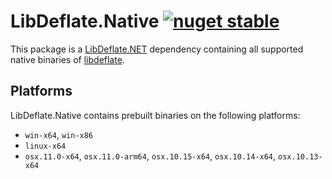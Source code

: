 # LibDeflate.Native [![nuget stable](https://img.shields.io/nuget/v/LibDeflate.Native.svg?style=flat)](https://www.nuget.org/packages/LibDeflate.Native)

This package is a [LibDeflate.NET](https://github.com/jzebedee/LibDeflate.NET) dependency containing all supported native binaries of [libdeflate](https://github.com/ebiggers/libdeflate).

## Platforms

LibDeflate.Native contains prebuilt binaries on the following platforms:

- `win-x64`, `win-x86`
- `linux-x64`
- `osx.11.0-x64`, `osx.11.0-arm64`, `osx.10.15-x64`, `osx.10.14-x64`, `osx.10.13-x64`
